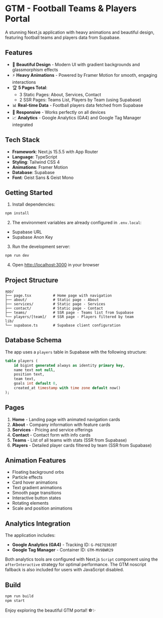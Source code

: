 # GTM - Football Teams & Players Portal

A stunning Next.js application with heavy animations and beautiful design, featuring football teams and players data from Supabase.

## Features

- 🎨 **Beautiful Design** - Modern UI with gradient backgrounds and glassmorphism effects
- ⚡ **Heavy Animations** - Powered by Framer Motion for smooth, engaging interactions
- 🏆 **5 Pages Total**:
  - 3 Static Pages: About, Services, Contact
  - 2 SSR Pages: Teams List, Players by Team (using Supabase)
- 📊 **Real-time Data** - Football players data fetched from Supabase
- 🎯 **Responsive** - Works perfectly on all devices
- 📈 **Analytics** - Google Analytics (GA4) and Google Tag Manager integrated

## Tech Stack

- **Framework**: Next.js 15.5.5 with App Router
- **Language**: TypeScript
- **Styling**: Tailwind CSS 4
- **Animations**: Framer Motion
- **Database**: Supabase
- **Font**: Geist Sans & Geist Mono

## Getting Started

1. Install dependencies:
```bash
npm install
```

2. The environment variables are already configured in `.env.local`:
- Supabase URL
- Supabase Anon Key

3. Run the development server:
```bash
npm run dev
```

4. Open [http://localhost:3000](http://localhost:3000) in your browser

## Project Structure

```
app/
├── page.tsx          # Home page with navigation
├── about/            # Static page - About
├── services/         # Static page - Services
├── contact/          # Static page - Contact
├── teams/            # SSR page - Teams list from Supabase
└── players/[team]/   # SSR page - Players filtered by team
lib/
└── supabase.ts       # Supabase client configuration
```

## Database Schema

The app uses a `players` table in Supabase with the following structure:

```sql
table players (
    id bigint generated always as identity primary key,
    name text not null,
    position text,
    team text,
    goals int default 0,
    created_at timestamp with time zone default now()
);
```

## Pages

1. **Home** - Landing page with animated navigation cards
2. **About** - Company information with feature cards
3. **Services** - Pricing and service offerings
4. **Contact** - Contact form with info cards
5. **Teams** - List of all teams with stats (SSR from Supabase)
6. **Players** - Detailed player cards filtered by team (SSR from Supabase)

## Animation Features

- Floating background orbs
- Particle effects
- Card hover animations
- Text gradient animations
- Smooth page transitions
- Interactive button states
- Rotating elements
- Scale and position animations

## Analytics Integration

The application includes:

- **Google Analytics (GA4)** - Tracking ID: `G-P6E7Q30JBT`
- **Google Tag Manager** - Container ID: `GTM-MV9BWR29`

Both analytics tools are configured with Next.js `Script` component using the `afterInteractive` strategy for optimal performance. The GTM noscript fallback is also included for users with JavaScript disabled.

## Build

```bash
npm run build
npm start
```

Enjoy exploring the beautiful GTM portal! ⚽✨
